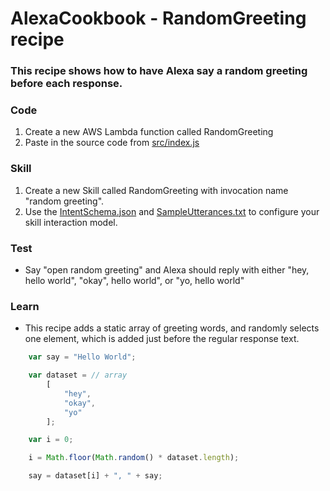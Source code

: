 # AlexaCookbook - RandomGreeting recipe


### This recipe shows how to have Alexa say a random greeting before each response.


### Code
1. Create a new AWS Lambda function called RandomGreeting
2. Paste in the source code from [src/index.js](./src/index.js)

### Skill
1. Create a new Skill called RandomGreeting with invocation name "random greeting".
2. Use the [IntentSchema.json](./speechAssets/IntentSchema.json) and [SampleUtterances.txt](speechAssets/SampleUtterances.txt) to configure your skill interaction model.


### Test
* Say "open random greeting" and Alexa should reply with either "hey, hello world", "okay", hello world", or "yo, hello world"

### Learn
* This recipe adds a static array of greeting words, and randomly selects one element, which is added just before the regular response text.

```javascript
    var say = "Hello World";

    var dataset = // array
        [
            "hey",
            "okay",
            "yo"
        ];

    var i = 0;

    i = Math.floor(Math.random() * dataset.length);

    say = dataset[i] + ", " + say;

```
